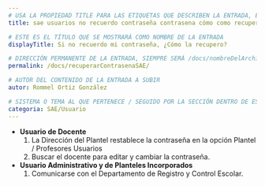 ```yaml
---
# USA LA PROPIEDAD TITLE PARA LAS ETIQUETAS QUE DESCRIBEN LA ENTRADA, ÉSTAS SERÁ USADO EN LA BÚSQUEDA
title: sae usuarios no recuerdo contraseña contrasena cómo como recupero recuperar

# ESTE ES EL TÍTULO QUE SE MOSTRARÁ COMO NOMBRE DE LA ENTRADA
displayTitle: Si no recuerdo mi contraseña, ¿Cómo la recupero?

# DIRECCIÓN PERMANENTE DE LA ENTRADA, SIEMPRE SERÁ /docs/nombreDelArchivo/
permalink: /docs/recuperarContrasenaSAE/

# AUTOR DEL CONTENIDO DE LA ENTRADA A SUBIR
autor: Rommel Ortiz González

# SISTEMA O TEMA AL QUE PERTENECE / SEGUIDO POR LA SECCIÓN DENTRO DE ESE SISTEMA O TEMA
categoria: SAE/Usuario
---
```


- **Usuario de Docente**
    1. La Dirección del Plantel restablece la contraseña en la opción Plantel / Profesores Usuarios
    1. Buscar el docente para editar y cambiar la contraseña.
- **Usuario Administrativo y de Planteles Incorporados**
    1. Comunicarse con el Departamento de Registro y Control Escolar.